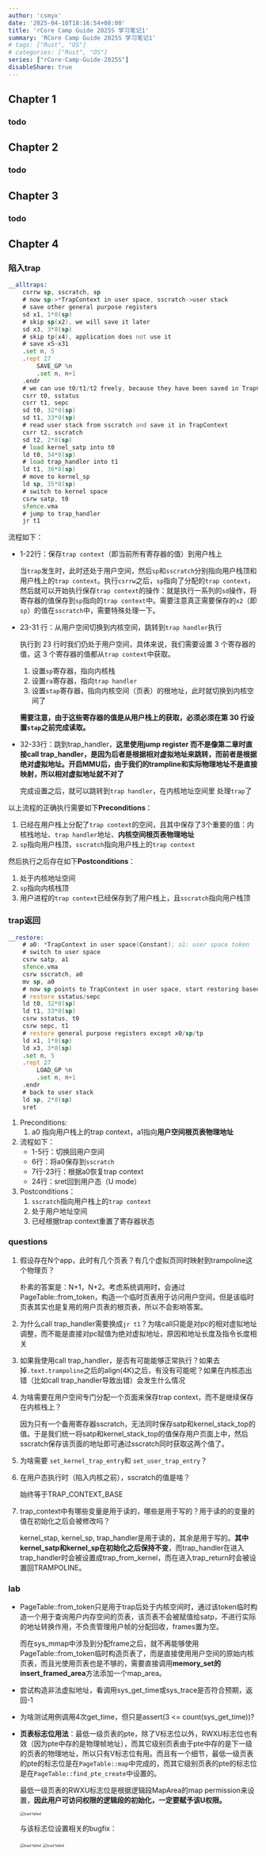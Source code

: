 ```yaml
---
author: 'csmyx'
date: '2025-04-10T18:16:54+08:00'
title: 'rCore Camp Guide 2025S 学习笔记1'
summary: 'RCore Camp Guide 2025S 学习笔记1'
# tags: ["Rust", "OS"]
# categories: ["Rust", "OS"]
series: ["rCore-Camp-Guide-2025S"]
disableShare: true
---
```

## Chapter 1
### todo
## Chapter 2
### todo
## Chapter 3
### todo
## Chapter 4

### 陷入trap

```asm
__alltraps:
    csrrw sp, sscratch, sp
    # now sp->*TrapContext in user space, sscratch->user stack
    # save other general purpose registers
    sd x1, 1*8(sp)
    # skip sp(x2), we will save it later
    sd x3, 3*8(sp)
    # skip tp(x4), application does not use it
    # save x5~x31
    .set n, 5
    .rept 27
        SAVE_GP %n
        .set n, n+1
    .endr
    # we can use t0/t1/t2 freely, because they have been saved in TrapContext
    csrr t0, sstatus
    csrr t1, sepc
    sd t0, 32*8(sp)
    sd t1, 33*8(sp)
    # read user stack from sscratch and save it in TrapContext
    csrr t2, sscratch
    sd t2, 2*8(sp)
    # load kernel_satp into t0
    ld t0, 34*8(sp)
    # load trap_handler into t1
    ld t1, 36*8(sp)
    # move to kernel_sp
    ld sp, 35*8(sp)
    # switch to kernel space
    csrw satp, t0
    sfence.vma
    # jump to trap_handler
    jr t1
```

流程如下：

- 1-22行：保存`trap context`（即当前所有寄存器的值）到用户栈上

  当`trap`发生时，此时还处于用户空间，然后`sp`和`sscratch`分别指向用户栈顶和用户栈上的`trap context`。执行`csrrw`之后，`sp`指向了分配的`trap context`，然后就可以开始执行保存`trap context`的操作：就是执行一系列的`sd`操作，将寄存器的值保存到`sp`指向的`trap context`中。需要注意真正需要保存的`x2`（即`sp`）的值在`sscratch`中，需要特殊处理一下。

- 23-31 行：从用户空间切换到内核空间，跳转到`trap handler`执行

  执行到 23 行时我们仍处于用户空间，具体来说，我们需要设置 3 个寄存器的值，这 3 个寄存器的值都从`trap context`中获取。

  1. 设置`sp`寄存器，指向内核栈
  2. 设置`ra`寄存器，指向`trap handler`
  3. 设置`stap`寄存器，指向内核空间（页表）的根地址，此时就切换到内核空间了

  **需要注意，由于这些寄存器的值是从用户栈上的获取，必须必须在第 30 行设置`stap`之前完成读取。**

- 32-33行：跳到trap_handler，**这里使用jump register 而不是像第二章时直接call trap_handler，是因为后者是根据相对虚拟地址来跳转，而前者是根据绝对虚拟地址。开启MMU后，由于我们的trampline和实际物理地址不是直接映射，所以相对虚拟地址就不对了**

  完成设置之后，就可以跳转到`trap handler`，在内核地址空间里	处理`trap`了

以上流程的正确执行需要如下**Preconditions**：

1. 已经在用户栈上分配了`trap context`的空间，且其中保存了3个重要的值：内核栈地址、`trap handler`地址、**内核空间根页表物理地址**
2. `sp`指向用户栈顶，`sscratch`指向用户栈上的`trap context`

然后执行之后存在如下**Postconditions**：

1. 处于内核地址空间
2. `sp`指向内核栈顶
3. 用户进程的`trap context`已经保存到了用户栈上，且`sscratch`指向用户栈顶

### trap返回

```asm
__restore:
    # a0: *TrapContext in user space(Constant); a1: user space token
    # switch to user space
    csrw satp, a1
    sfence.vma
    csrw sscratch, a0
    mv sp, a0
    # now sp points to TrapContext in user space, start restoring based on it
    # restore sstatus/sepc
    ld t0, 32*8(sp)
    ld t1, 33*8(sp)
    csrw sstatus, t0
    csrw sepc, t1
    # restore general purpose registers except x0/sp/tp
    ld x1, 1*8(sp)
    ld x3, 3*8(sp)
    .set n, 5
    .rept 27
        LOAD_GP %n
        .set n, n+1
    .endr
    # back to user stack
    ld sp, 2*8(sp)
    sret
```

1. Preconditions:
   1. a0 指向用户栈上的trap context，a1指向**用户空间根页表物理地址**
2. 流程如下：
   - 1-5行：切换回用户空间
   - 6行：将a0保存到`sscratch`
   - 7行-23行：根据a0恢复trap context
   - 24行：sret回到用户态（U mode）
3. Postconditions：
   1. `sscratch`指向用户栈上的`trap context`
   2. 处于用户地址空间
   3. 已经根据trap context重置了寄存器状态

### questions

1. 假设存在N个app，此时有几个页表？有几个虚拟页同时映射到trampoline这个物理页？

   朴素的答案是：N+1，N+2。考虑系统调用时，会通过PageTable::from_token，构造一个临时页表用于访问用户空间，但是该临时页表其实也是复用的用户页表的根页表，所以不会影响答案。

2. 为什么call trap_handler需要换成`jr t1`？为啥call只能是对pc的相对虚拟地址调整，而不能是直接对pc赋值为绝对虚拟地址，原因和地址长度及指令长度相关

3. 如果我使用call trap_handler，是否有可能能够正常执行？如果去掉`.text.trampoline`之后的align(4K)之后，有没有可能呢？如果在内核态出错（比如call trap_handler导致出错）会发生什么情况

4. 为啥需要在用户空间专门分配一个页面来保存trap context，而不是继续保存在内核栈上？

   因为只有一个备用寄存器sscratch，无法同时保存satp和kernel_stack_top的值。于是我们统一将satp和kernel_stack_top的值保存用户页面上中，然后sscratch保存该页面的地址即可通过sscratch同时获取这两个值了。

5. 为啥需要 `set_kernel_trap_entry`和 `set_user_trap_entry`？

6. 在用户态执行时（陷入内核之前），sscratch的值是啥？

   始终等于TRAP_CONTEXT_BASE

7. trap_context中有哪些变量是用于读的，哪些是用于写的？用于读的的变量的值在初始化之后会被修改吗？

   kernel_stap, kernel_sp, trap_handler是用于读的，其余是用于写的。**其中kernel_satp和kernel_sp在初始化之后保持不变**，而trap_handler在进入trap_handler时会被设置成trap_from_kernel，而在进入trap_return时会被设置回TRAMPOLINE。

### lab

- PageTable::from_token只是用于trap后处于内核空间时，通过该token临时构造一个用于查询用户内存空间的页表，该页表不会被赋值给satp，不进行实际的地址转换作用，不负责管理用户帧的分配回收，frames置为空。

  而在sys_mmap中涉及到分配frame之后，就不再能够使用PageTable::from_token临时构造页表了，而是直接使用用户空间的原始内核页表，而且光使用页表也是不够的，需要直接调用**memory_set的insert_framed_area**方法添加一个map_area。

- 尝试构造非法虚拟地址，看调用sys_get_time或sys_trace是否符合预期，返回-1

- 为啥测试用例调用4次get_time，但只是assert(3 <= count(sys_get_time))?

- **页表标志位用法**：最低一级页表的pte，除了V标志位以外，RWXU标志位也有效（因为pte中存的是物理帧地址），而其它级别页表由于pte中存的是下一级的页表的物理地址，所以只有V标志位有用。而且有一个细节，最低一级页表的pte的标志位是在`PageTable::map`中完成的，而其它级别页表的pte的标志位是在`PageTable::find_pte_create`中设置的。

  最低一级页表的RWXU标志位是根据逻辑段MapArea的map permission来设置，**因此用户可访问权限的逻辑段的初始化，一定要赋予该U权限。**

  <img src="/img/1.png" alt="load failed" style="zoom:50%;" />

  与该标志位设置相关的bugfix：

  <img src="/img/2.png" alt="load failed" style="zoom:50%;" />

  <img src="/img/3.png" alt="load failed" style="zoom:50%;" />

